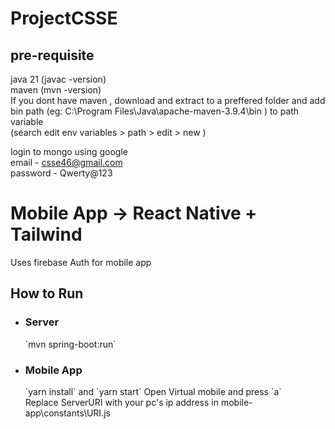 # ProjectCSSE

## pre-requisite

java 21 (javac -version)  
maven (mvn -version)  
If you dont have maven , download and extract to a preffered folder and add bin path (eg: C:\Program Files\Java\apache-maven-3.9.4\bin ) to path variable  
(search edit env variables > path > edit > new )

login to mongo using google  
email - csse46@gmail.com  
password - Qwerty@123

# Mobile App -> React Native + Tailwind

Uses firebase Auth for mobile app
<br/>

<h2> How to Run </h2>
<ul>
    <li>
        <h3>Server</h3>
    </li>
        `mvn spring-boot:run`
    <li>
        <h3>Mobile App</h3>
    </li>
        `yarn install` and `yarn start` Open Virtual mobile and press `a` <br />
        Replace ServerURI with your pc's ip address in mobile-app\constants\URI.js
</ul>
